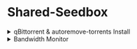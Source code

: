 # Shared-Seedbox
<details>
  <summary>qBittorrent & autoremove-torrents Install</summary>
    
## Usage
`curl -s -O https://raw.githubusercontent.com/jerry048/Shared-Seedbox/main/qBittorrent.sh && chmod +x shared-seedbox.sh`

`bash qBittorrent.sh <Personal access tokens> <Username> <Password> <WebUI Port> <Port used for incoming connections> <Cache Size(unit:MiB)>`
## Functions
Install qBittorrent with tweaked libtorrent settings & autoremove-torrents with minimum config. This script does not require root to run so it should support most Shared Seedbox.
### Currently availble qBittorrent Versions:

    | qBittorrent 4.1.9   | libtorrent-1_1_14  |
    | qBittorrent 4.1.9.1 | libtorrent-1_1_14  |
    | qBittorrent 4.3.2   | libtorrent-v1.2.12 |
    | qBittorrent 4.3.3   | libtorrent-v1.2.12 |

### Current availble Installation Method:
    Local User Service 
    Screen
    Daemon
### Shared seedbox supports
    1. Dediseedbox - qBittorrent in not connectable* since the SSH is built inside docker
        Please add WebUI\HostHeaderValidation=false to the config
        Need to use ssh tunneling to access the WebUI
        
    2. Feralhosting - Use screen or Daemon installation Method
        
    3. Whatbox - Use screen or Daemon installation Method
    
    
    
*Connectability - Ability of your client to accept incoming connections from other clients, to facilitate transferring data.  Two unconnectable clients can not communicate, which is why having people connectable in a swarm is important. *~From MAM*
</details>

<details>
  <summary>Bandwidth Monitor</summary>

## Usage
`curl -s -O https://raw.githubusercontent.com/jerry048/Shared-Seedbox/main/Bandwidth_Usage.sh && chmod +x shared-seedbox.sh`

`bash Bandwidth_Usage.sh`
## Functions
Monitor Bandwidth Usage of the Machine in situation where nload, vnstat, etc. are unavailable.
